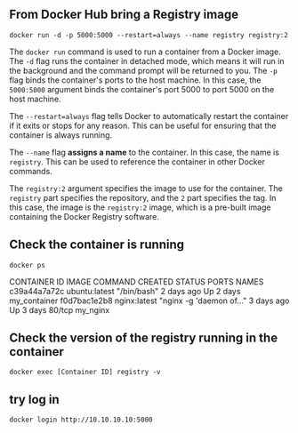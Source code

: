 

## From Docker Hub bring a Registry image
```shell
docker run -d -p 5000:5000 --restart=always --name registry registry:2
```

The `docker run` command is used to run a container from a Docker image. The `-d` flag runs the container in detached mode, which means it will run in the background and the command prompt will be returned to you. The `-p` flag binds the container's ports to the host machine. In this case, the `5000:5000` argument binds the container's port 5000 to port 5000 on the host machine.

The `--restart=always` flag tells Docker to automatically restart the container if it exits or stops for any reason. This can be useful for ensuring that the container is always running.

The `--name` flag **assigns a name** to the container. In this case, the name is `registry`. This can be used to reference the container in other Docker commands.

The `registry:2` argument specifies the image to use for the container. The `registry` part specifies the repository, and the `2` part specifies the tag. In this case, the image is the `registry:2` image, which is a pre-built image containing the Docker Registry software.

## Check the container is running

```shell
docker ps
```

CONTAINER ID        IMAGE               COMMAND                  CREATED             STATUS              PORTS               NAMES
c39a44a7a72c        ubuntu:latest       "/bin/bash"              2 days ago          Up 2 days                               my_container
f0d7bac1e2b8        nginx:latest        "nginx -g 'daemon of…"   3 days ago          Up 3 days           80/tcp              my_nginx


## Check the version of the registry running in the container

```shell
docker exec [Container ID] registry -v
```

## try log in

```shell
docker login http://10.10.10.10:5000
```